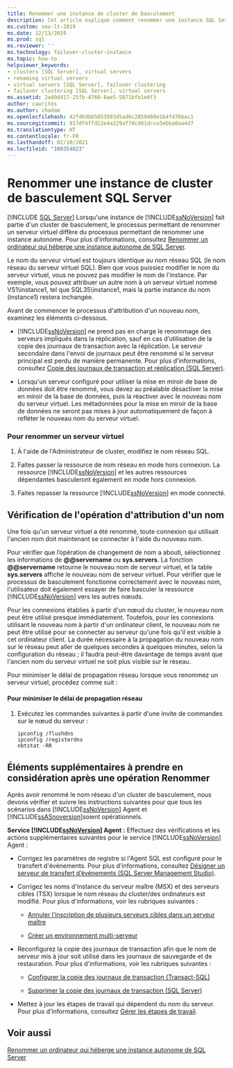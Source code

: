 ```yaml
---
title: Renommer une instance de cluster de basculement
description: Cet article explique comment renommer une instance SQL Server qui fait partie d’un cluster de basculement. Le processus n’est pas le même que pour le renommage des instances autonomes.
ms.custom: seo-lt-2019
ms.date: 12/13/2019
ms.prod: sql
ms.reviewer: ''
ms.technology: failover-cluster-instance
ms.topic: how-to
helpviewer_keywords:
- clusters [SQL Server], virtual servers
- renaming virtual servers
- virtual servers [SQL Server], failover clustering
- failover clustering [SQL Server], virtual servers
ms.assetid: 2a49d417-25fb-4760-8ae5-5871bfb1e6f3
author: cawrites
ms.author: chadam
ms.openlocfilehash: 42fd6dbb5053993d5ad6c2859460e164f476bac1
ms.sourcegitcommit: 917df4ffd22e4a229af7dc481dcce3ebba0aa4d7
ms.translationtype: HT
ms.contentlocale: fr-FR
ms.lasthandoff: 02/10/2021
ms.locfileid: "100354023"
---
```

# <a name="rename-a-sql-server-failover-cluster-instance"></a>Renommer une instance de cluster de basculement SQL Server
[!INCLUDE [SQL Server](../../../includes/applies-to-version/sqlserver.md)]
  Lorsqu'une instance de [!INCLUDE[ssNoVersion](../../../includes/ssnoversion-md.md)] fait partie d'un cluster de basculement, le processus permettant de renommer un serveur virtuel diffère du processus permettant de renommer une instance autonome. Pour plus d’informations, consultez [Renommer un ordinateur qui héberge une instance autonome de SQL Server](../../../database-engine/install-windows/rename-a-computer-that-hosts-a-stand-alone-instance-of-sql-server.md).  
  
 Le nom du serveur virtuel est toujours identique au nom réseau SQL (le nom réseau du serveur virtuel SQL). Bien que vous puissiez modifier le nom du serveur virtuel, vous ne pouvez pas modifier le nom de l'instance. Par exemple, vous pouvez attribuer un autre nom à un serveur virtuel nommé VS1\instance1, tel que SQL35\instance1, mais la partie instance du nom (instance1) restera inchangée.  
  
 Avant de commencer le processus d'attribution d'un nouveau nom, examinez les éléments ci-dessous.  
  
-   [!INCLUDE[ssNoVersion](../../../includes/ssnoversion-md.md)] ne prend pas en charge le renommage des serveurs impliqués dans la réplication, sauf en cas d’utilisation de la copie des journaux de transaction avec la réplication. Le serveur secondaire dans l'envoi de journaux peut être renommé si le serveur principal est perdu de manière permanente. Pour plus d’informations, consultez [Copie des journaux de transaction et réplication &#40;SQL Server&#41;](../../../database-engine/log-shipping/log-shipping-and-replication-sql-server.md).  
  
-   Lorsqu'un serveur configuré pour utiliser la mise en miroir de base de données doit être renommé, vous devez au préalable désactiver la mise en miroir de la base de données, puis la réactiver avec le nouveau nom du serveur virtuel. Les métadonnées pour la mise en miroir de la base de données ne seront pas mises à jour automatiquement de façon à refléter le nouveau nom du serveur virtuel.  
  
### <a name="to-rename-a-virtual-server"></a>Pour renommer un serveur virtuel  
  
1.  À l'aide de l'Administrateur de cluster, modifiez le nom réseau SQL.  
  
2.  Faites passer la ressource de nom réseau en mode hors connexion. La ressource [!INCLUDE[ssNoVersion](../../../includes/ssnoversion-md.md)] et les autres ressources dépendantes basculeront également en mode hors connexion.  
  
3.  Faites repasser la ressource [!INCLUDE[ssNoVersion](../../../includes/ssnoversion-md.md)] en mode connecté.  
  
## <a name="verify-the-renaming-operation"></a>Vérification de l'opération d'attribution d'un nom  
 Une fois qu'un serveur virtuel a été renommé, toute connexion qui utilisait l'ancien nom doit maintenant se connecter à l'aide du nouveau nom.  
  
 Pour vérifier que l’opération de changement de nom a abouti, sélectionnez les informations de **@@servername** ou **sys.servers**. La fonction **@@servername** retourne le nouveau nom de serveur virtuel, et la table **sys.servers** affiche le nouveau nom de serveur virtuel. Pour vérifier que le processus de basculement fonctionne correctement avec le nouveau nom, l'utilisateur doit également essayer de faire basculer la ressource [!INCLUDE[ssNoVersion](../../../includes/ssnoversion-md.md)] vers les autres nœuds.  
  
 Pour les connexions établies à partir d'un nœud du cluster, le nouveau nom peut être utilisé presque immédiatement. Toutefois, pour les connexions utilisant le nouveau nom à partir d'un ordinateur client, le nouveau nom ne peut être utilisé pour se connecter au serveur qu'une fois qu'il est visible à cet ordinateur client. La durée nécessaire à la propagation du nouveau nom sur le réseau peut aller de quelques secondes à quelques minutes, selon la configuration du réseau ; il faudra peut-être davantage de temps avant que l'ancien nom du serveur virtuel ne soit plus visible sur le réseau.  
  
 Pour minimiser le délai de propagation réseau lorsque vous renommez un serveur virtuel, procédez comme suit :  
  
#### <a name="to-minimize-network-propagation-delay"></a>Pour minimiser le délai de propagation réseau  
  
1.  Exécutez les commandes suivantes à partir d'une invite de commandes sur le nœud du serveur :  
  
    ```  
    ipconfig /flushdns  
    ipconfig /registerdns  
    nbtstat -RR  
    ```  
  
## <a name="additional-considerations-after-the-renaming-operation"></a>Éléments supplémentaires à prendre en considération après une opération Renommer  
 Après avoir renommé le nom réseau d'un cluster de basculement, nous devons vérifier et suivre les instructions suivantes pour que tous les scénarios dans [!INCLUDE[ssNoVersion](../../../includes/ssnoversion-md.md)] Agent et [!INCLUDE[ssASnoversion](../../../includes/ssasnoversion-md.md)]soient opérationnels.  
  
 **Service [!INCLUDE[ssNoVersion](../../../includes/ssnoversion-md.md)] Agent :** Effectuez des vérifications et les actions supplémentaires suivantes pour le service [!INCLUDE[ssNoVersion](../../../includes/ssnoversion-md.md)] Agent :  
  
-   Corrigez les paramètres de registre si l'Agent SQL est configuré pour le transfert d'événements. Pour plus d’informations, consultez [Désigner un serveur de transfert d’événements &#40;SQL Server Management Studio&#41;](../../../ssms/agent/designate-an-events-forwarding-server-sql-server-management-studio.md).  
  
-   Corrigez les noms d'instance du serveur maître (MSX) et des serveurs cibles (TSX) lorsque le nom réseau du cluster/des ordinateurs est modifié. Pour plus d'informations, voir les rubriques suivantes :  
  
    -   [Annuler l’inscription de plusieurs serveurs cibles dans un serveur maître](../../../ssms/agent/defect-multiple-target-servers-from-a-master-server.md)  
  
    -   [Créer un environnement multi-serveur](../../../ssms/agent/create-a-multiserver-environment.md)  
  
-   Reconfigurez la copie des journaux de transaction afin que le nom de serveur mis à jour soit utilisé dans les journaux de sauvegarde et de restauration. Pour plus d'informations, voir les rubriques suivantes :  
  
    -   [Configurer la copie des journaux de transaction &#40;Transact-SQL&#41;](../../../database-engine/log-shipping/configure-log-shipping-sql-server.md)  
  
    -   [Supprimer la copie des journaux de transaction &#40;SQL Server&#41;](../../../database-engine/log-shipping/remove-log-shipping-sql-server.md)  
  
-   Mettez à jour les étapes de travail qui dépendent du nom du serveur. Pour plus d’informations, consultez [Gérer les étapes de travail](../../../ssms/agent/manage-job-steps.md).  
  
## <a name="see-also"></a>Voir aussi  
 [Renommer un ordinateur qui héberge une instance autonome de SQL Server](../../../database-engine/install-windows/rename-a-computer-that-hosts-a-stand-alone-instance-of-sql-server.md)  
  
